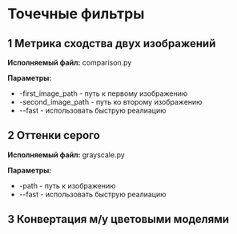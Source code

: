 # Точечные фильтры

## 1 Метрика сходства двух изображений
**Исполняемый файл:** comparison.py

**Параметры:**
- -first_image_path - путь к первому изображению
- -second_image_path - путь ко второму изображению
- --fast - использовать быструю реалиацию

## 2 Оттенки серого
**Исполняемый файл:** grayscale.py

**Параметры:**
- -path - путь к изображению
- --fast - использовать быструю реалиацию

## 3 Конвертация м/у цветовыми моделями